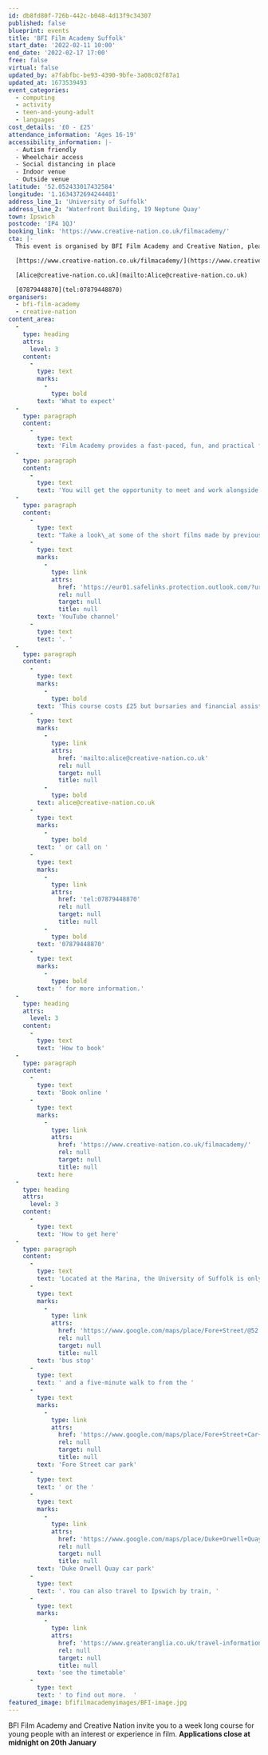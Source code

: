 ```yaml
---
id: db8fd80f-726b-442c-b048-4d13f9c34307
published: false
blueprint: events
title: 'BFI Film Academy Suffolk'
start_date: '2022-02-11 10:00'
end_date: '2022-02-17 17:00'
free: false
virtual: false
updated_by: a7fabfbc-be93-4390-9bfe-3a08c02f87a1
updated_at: 1673539493
event_categories:
  - computing
  - activity
  - teen-and-young-adult
  - languages
cost_details: '£0 - £25'
attendance_information: 'Ages 16-19'
accessibility_information: |-
  - Autism friendly
  - Wheelchair access
  - Social distancing in place
  - Indoor venue
  - Outside venue
latitude: '52.052433017432584'
longitude: '1.1634372694244481'
address_line_1: 'University of Suffolk'
address_line_2: 'Waterfront Building, 19 Neptune Quay'
town: Ipswich
postcode: 'IP4 1QJ'
booking_link: 'https://www.creative-nation.co.uk/filmacademy/'
cta: |-
  This event is organised by BFI Film Academy and Creative Nation, please contact Alice Whitney:

  [https://www.creative-nation.co.uk/filmacademy/](https://www.creative-nation.co.uk/filmacademy/)

  [Alice@creative-nation.co.uk](mailto:Alice@creative-nation.co.uk)

  [07879448870](tel:07879448870)
organisers:
  - bfi-film-academy
  - creative-nation
content_area:
  -
    type: heading
    attrs:
      level: 3
    content:
      -
        type: text
        marks:
          -
            type: bold
        text: 'What to expect'
  -
    type: paragraph
    content:
      -
        type: text
        text: 'Film Academy provides a fast-paced, fun, and practical filmmaking experience, designed for young people with some demonstrable interest and/or experience in film. The academy brings together a combination of film-making workshops, to develop practical skills. '
  -
    type: paragraph
    content:
      -
        type: text
        text: 'You will get the opportunity to meet and work alongside industry professionals from across disciplines, including writing and directing through to production, sound design, editing, and camera operation. Additionally, you will get the chance to network with other young film fans from across the region. Above all, you can get your Bronze Arts Award and become part of the Film Academy alumni, which provides access to exclusive opportunities!'
  -
    type: paragraph
    content:
      -
        type: text
        text: "Take a look\_at some of the short films made by previous participants in the region on the dedicated\_"
      -
        type: text
        marks:
          -
            type: link
            attrs:
              href: 'https://eur01.safelinks.protection.outlook.com/?url=https%3A%2F%2Fwww.youtube.com%2Fchannel%2FUCr1pEVFEwyYDSCoRjarVWwg&data=05%7C01%7CMELISSA.MATTHEWS%40SUFFOLKLIBRARIES.CO.UK%7C64350b9ae6d340128f6308daf2f17b6e%7Cba2d8c75b97144788560022993cfef27%7C0%7C0%7C638089416246946553%7CUnknown%7CTWFpbGZsb3d8eyJWIjoiMC4wLjAwMDAiLCJQIjoiV2luMzIiLCJBTiI6Ik1haWwiLCJXVCI6Mn0%3D%7C3000%7C%7C%7C&sdata=GJgCSyNNI4MxP1PhthJ37bGeJQxpKI%2FCuovvj2fTjBQ%3D&reserved=0'
              rel: null
              target: null
              title: null
        text: 'YouTube channel'
      -
        type: text
        text: '. '
  -
    type: paragraph
    content:
      -
        type: text
        marks:
          -
            type: bold
        text: 'This course costs £25 but bursaries and financial assistance are available for any applicants that require it. Please contact Alice at '
      -
        type: text
        marks:
          -
            type: link
            attrs:
              href: 'mailto:alice@creative-nation.co.uk'
              rel: null
              target: null
              title: null
          -
            type: bold
        text: alice@creative-nation.co.uk
      -
        type: text
        marks:
          -
            type: bold
        text: ' or call on '
      -
        type: text
        marks:
          -
            type: link
            attrs:
              href: 'tel:07879448870'
              rel: null
              target: null
              title: null
          -
            type: bold
        text: '07879448870'
      -
        type: text
        marks:
          -
            type: bold
        text: ' for more information.'
  -
    type: heading
    attrs:
      level: 3
    content:
      -
        type: text
        text: 'How to book'
  -
    type: paragraph
    content:
      -
        type: text
        text: 'Book online '
      -
        type: text
        marks:
          -
            type: link
            attrs:
              href: 'https://www.creative-nation.co.uk/filmacademy/'
              rel: null
              target: null
              title: null
        text: here
  -
    type: heading
    attrs:
      level: 3
    content:
      -
        type: text
        text: 'How to get here'
  -
    type: paragraph
    content:
      -
        type: text
        text: 'Located at the Marina, the University of Suffolk is only a two-minute walk from a '
      -
        type: text
        marks:
          -
            type: link
            attrs:
              href: 'https://www.google.com/maps/place/Fore+Street/@52.0525463,1.1631282,17.26z/data=!4m22!1m16!4m15!1m6!1m2!1s0x47d99f811ee436fd:0x38bf70984c41dc38!2sUniversity+of+Suffolk,+Neptune+Quay,+Ipswich!2m2!1d1.1628862!2d52.0522943!1m6!1m2!1s0x47d9a02a0df00509:0x450b0c20c585159a!2sFore+Street+Car+Park!2m2!1d1.1609043!2d52.0539588!3e2!3m4!1s0x47d99f80b12768d3:0x669889d8fae8303d!8m2!3d52.053398!4d1.162684'
              rel: null
              target: null
              title: null
        text: 'bus stop'
      -
        type: text
        text: ' and a five-minute walk to from the '
      -
        type: text
        marks:
          -
            type: link
            attrs:
              href: 'https://www.google.com/maps/place/Fore+Street+Car+Park/@52.0538104,1.1612722,18.46z/data=!4m12!1m6!3m5!1s0x47d99f871a4b3a97:0x39cb00398149fbd3!2sDuke+Orwell+Quay+car+park!8m2!3d52.0509309!4d1.1641632!3m4!1s0x47d9a02a0df00509:0x450b0c20c585159a!8m2!3d52.0539588!4d1.1609043'
              rel: null
              target: null
              title: null
        text: 'Fore Street car park'
      -
        type: text
        text: ' or the '
      -
        type: text
        marks:
          -
            type: link
            attrs:
              href: 'https://www.google.com/maps/place/Duke+Orwell+Quay+car+park/@52.0509309,1.162127,17z/data=!3m1!4b1!4m5!3m4!1s0x47d99f871a4b3a97:0x39cb00398149fbd3!8m2!3d52.0509309!4d1.1641632'
              rel: null
              target: null
              title: null
        text: 'Duke Orwell Quay car park'
      -
        type: text
        text: '. You can also travel to Ipswich by train, '
      -
        type: text
        marks:
          -
            type: link
            attrs:
              href: 'https://www.greateranglia.co.uk/travel-information/station-information/ips'
              rel: null
              target: null
              title: null
        text: 'see the timetable'
      -
        type: text
        text: ' to find out more.  '
featured_image: bfifilmacademyimages/BFI-image.jpg
---
```

BFI Film Academy and Creative Nation invite you to a week long course for young people with an interest or experience in film. **Applications close at midnight on 20th January**